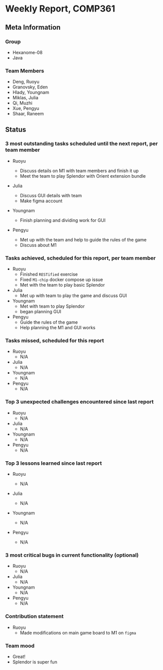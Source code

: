 # Weekly Report, COMP361

## Meta Information

### Group

 * Hexanome-08
 * Java

### Team Members

 * Deng, Ruoyu
 * Granovsky, Eden
 * Hlady, Youngnam
 * Miklas, Julia
 * Qi, Muzhi
 * Xue, Pengyu
 * Shaar, Raneem

## Status

### 3 most outstanding tasks scheduled until the next report, per team member

 * Ruoyu
    * Discuss details on M1 with team members and finish it up
    * Meet the team to play Splendor with Orient extension bundle

 * Julia
    * Discuss GUI details with team
    * Make figma account

* Youngnam
    * Finish planning and dividing work for GUI 
    
* Pengyu
    * Met up with the team and help to guide the rules of the game
    * Discuss about M1 
### Tasks achieved, scheduled for this report, per team member

 * Ruoyu
    * Finished `RESTified` exercise
    * Fixed `M1-chip` docker compose up issue
    * Met with the team to play basic Splendor
  * Julia
    * Met up with team to play the game and discuss GUI
  * Youngnam
    * Met with team to play Splendor
    * began planning GUI
* Pengyu
    * Guide the rules of the game
    * Help planning the M1 and GUI works

### Tasks missed, scheduled for this report

 * Ruoyu
    * N/A
 * Julia
    * N/A
 * Youngnam
    * N/A
* Pengyu
    * N/A

### Top 3 unexpected challenges encountered since last report

 * Ruoyu
    * N/A
 * Julia
    * N/A
 * Youngnam
    * N/A
* Pengyu
    * N/A

### Top 3 lessons learned since last report

 * Ruoyu
    * N/A
 * Julia
    * N/A
 * Youngnam
    * N/A
    
* Pengyu
    * N/A
### 3 most critical bugs in current functionality (optional)

 * Ruoyu
    * N/A
 * Julia
    * N/A
 * Youngnam
    * N/A
* Pengyu
    * N/A

### Contribution statement

 * Ruoyu
    * Made modifications on main game board to M1 on `figma`

### Team mood

 * Great!
 * Splendor is super fun
